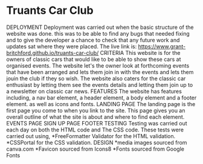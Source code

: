 # Truants Car Club

DEPLOYMENT
Deployment was carried out when the basic structure of the website was done. this was to be able to find any bugs that needed fixing and to give the developer
a chance to check that any future work and updates sat where they were placed.
The live link is: <https://www.grant-britchford.github.io/truants-car-club/>
CRITERIA
This website is for the owners of classic cars that would like to be able to show these cars at organised events.
The website let's the owner look at forthcoming events that have been arranged and lets them join in with the events and
lets them jouin the club if they so wish. The website also caters for the classic car enthusiast by letting them see the events details
and letting them join up to a newsletter on classic car news.
FEATURES
The website has features including, a nav bar element, a header element, a body element and a footer element. as well as icons and fonts.
LANDING PAGE
The landing page is the first page you come to when you link to the site. This page gives you an overall outline of what the site is about
and where to find each element.
EVENTS PAGE
SIGN UP PAGE
FOOTER
TESTING
Testing was carried out each day on both the HTML code and The CSS code. These tests were carried out using,
*FreeFormatter Validator for the HTML validation.
*CSSPortal for the CSS validation.
DESIGN
*media images sourced from canva.com
*Favicon sourced from Icons8
*Fonts sourced from Google Fonts
